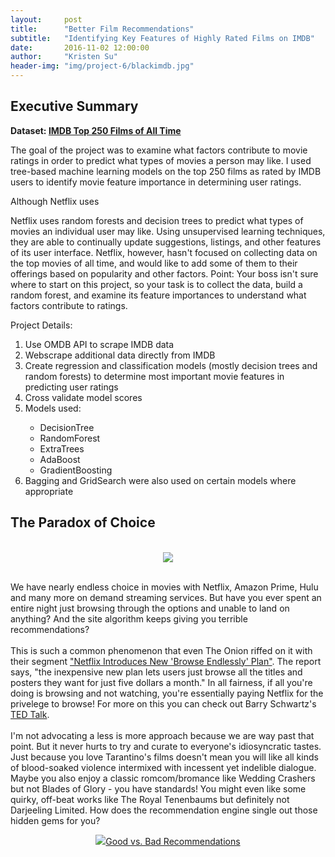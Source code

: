 ```yaml
---
layout:     post
title:      "Better Film Recommendations"
subtitle:   "Identifying Key Features of Highly Rated Films on IMDB"
date:       2016-11-02 12:00:00
author:     "Kristen Su"
header-img: "img/project-6/blackimdb.jpg"
---
```


<div>
<h2 class="section-heading">Executive Summary</h2>

  <p><b> Dataset: <a href="http://www.imdb.com/chart/top" target="_blank"> IMDB Top 250 Films of All Time </a> </b></p>
  <p> The goal of the project was to examine what factors contribute to movie ratings in order to predict what types of movies a person may like. I used tree-based machine learning models on the top 250 films as rated by IMDB users to identify movie feature importance in determining user ratings. 

  Although Netflix uses

Netflix uses random forests and decision trees to predict what types of movies an individual user may like.
Using unsupervised learning techniques, they are able to continually update suggestions, listings, and other features of its user interface.
Netflix, however, hasn't focused on collecting data on the top movies of all time, and would like to add some of them to their offerings based on popularity and other factors.
Point: Your boss isn't sure where to start on this project, so your task is to collect the data, build a random forest, and examine its feature importances to understand what factors contribute to ratings.


  </p>

  <p>Project Details:
  <ol>
    <li> Use OMDB API to scrape IMDB data </li>
    <li> Webscrape additional data directly from IMDB </li>
    <li> Create regression and classification models (mostly decision trees and random forests) to determine most important movie features in predicting user ratings </li>
    <li>Cross validate model scores</li>
    <li>Models used:</li>
      <ul>
        <li>DecisionTree</li>
        <li>RandomForest</li>
        <li>ExtraTrees</li>
        <li>AdaBoost</li>
        <li>GradientBoosting</li>
      </ul>
      <li>Bagging and GridSearch were also used on certain models where appropriate </li>
  </ol>

  

<h2 class="section-heading">The Paradox of Choice</h2>
<br>

<div align = 'center'>  
    <a href="#">
      <img src="{{ site.baseurl }}/img/project-6/streaming.jpg"></a>
</div>
<br>

<p> We have nearly endless choice in movies with Netflix, Amazon Prime, Hulu and many more on demand streaming services. But have you ever spent an entire night just browsing through the options and unable to land on anything? And the site algorithm keeps giving you terrible recommendations?
<br>
<br>
This is such a common phenomenon that even The Onion riffed on it with their segment <a href="http://www.theonion.com/video/netflix-introduces-new-browse-endlessly-plan-35308" target="_blank">"Netflix Introduces New 'Browse Endlessly' Plan"</a>. The report says, "the inexpensive new plan lets users just browse all the titles and posters they want for just five dollars a month." In all fairness, if all you're doing is browsing and not watching, you're essentially paying Netflix for the privelege to browse!
For more on this you can check out Barry Schwartz's <a href="https://www.ted.com/talks/barry_schwartz_on_the_paradox_of_choice" target="_blank">TED Talk</a>. 
<br>
<br>
I'm not advocating a less is more approach because we are way past that point. But it never hurts to try and curate to everyone's idiosyncratic tastes. Just because you love Tarantino's films doesn't mean you will like all kinds of blood-soaked violence intermixed with incessent yet indelible dialogue. Maybe you also enjoy a classic romcom/bromance like Wedding Crashers but not Blades of Glory - you have standards! You might even like some quirky, off-beat works like The Royal Tenenbaums but definitely not Darjeeling Limited. How does the recommendation engine single out those hidden gems for you?
</p>
<div align = 'center'>  
    <a href="#">
      <img src="{{ site.baseurl }}/img/project-6/white.jpg">Good vs. Bad Recommendations</a>
</div>
